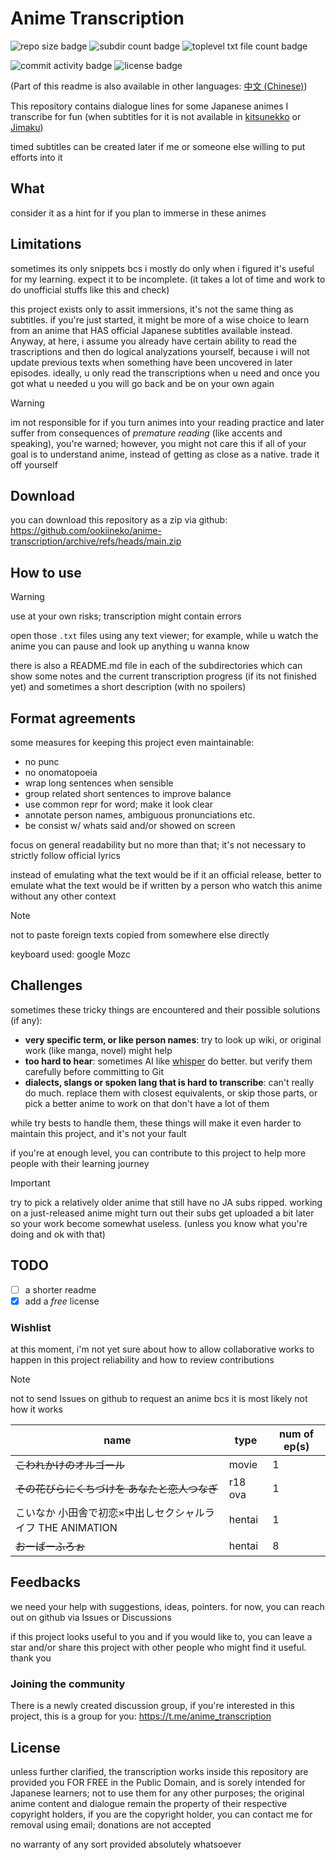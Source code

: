 Anime Transcription
===================

![repo size badge](https://img.shields.io/github/repo-size/ookiineko/anime-transcription?style=for-the-badge)
![subdir count badge](https://img.shields.io/github/directory-file-count/ookiineko/anime-transcription?type=dir&style=for-the-badge&label=subdirectories)
![toplevel txt file count badge](https://img.shields.io/github/directory-file-count/ookiineko/anime-transcription?type=file&extension=txt&style=for-the-badge&label=top-level%20files)

![commit activity badge](https://img.shields.io/github/commit-activity/w/ookiineko/anime-transcription?style=for-the-badge)
![license badge](https://img.shields.io/badge/license-public%20domain-blue?style=for-the-badge)

(Part of this readme is also available in other languages: [中文 (Chinese)](README-zh.md))

This repository contains dialogue lines for some Japanese animes I transcribe for fun (when subtitles for it is not available in [kitsunekko](https://kitsunekko.net/dirlist.php?dir=subtitles%2Fjapanese%2F) or [Jimaku](https://jimaku.cc/))

timed subtitles can be created later if me or someone else willing to put efforts into it

## What

consider it as a hint for if you plan to immerse in these animes

## Limitations

sometimes its only snippets bcs i mostly do only when i figured it's useful for my learning. expect it to be incomplete. (it takes a lot of time and work to do unofficial stuffs like this and check)

this project exists only to assit immersions, it's not the same thing as subtitles. if you're just started, it might be more of a wise choice to learn from an anime that HAS official Japanese subtitles available instead. Anyway, at here, i assume you already have certain ability to read the trascriptions and then do logical analyzations yourself, because i will not update previous texts when something have been uncovered in later episodes. ideally, u only read the transcriptions when u need and once you got what u needed u you will go back and be on your own again

> [!WARNING]
> im not responsible for if you turn animes into your reading practice and later suffer from consequences of *premature reading* (like accents and speaking), you're warned; however, you might not care this if all of your goal is to understand anime, instead of getting as close as a native. trade it off yourself

## Download

you can download this repository as a zip via github: https://github.com/ookiineko/anime-transcription/archive/refs/heads/main.zip

## How to use

> [!WARNING]
> use at your own risks; transcription might contain errors

open those `.txt` files using any text viewer; for example, while u watch the anime you can pause and look up anything u wanna know

there is also a README.md file in each of the subdirectories which can show some notes and the current transcription progress (if its not finished yet) and sometimes a short description (with no spoilers)

## Format agreements

some measures for keeping this project even maintainable:

- no punc
- no onomatopoeia
- wrap long sentences when sensible
- group related short sentences to improve balance
- use common repr for word; make it look clear
- annotate person names, ambiguous pronunciations etc.
- be consist w/ whats said and/or showed on screen

focus on general readability but no more than that; it's not necessary to strictly follow official lyrics

instead of emulating what the text would be if it an official release, better to emulate what the text would be if written by a person who watch this anime without any other context

> [!NOTE]
> not to paste foreign texts copied from somewhere else directly

keyboard used: google Mozc

## Challenges

sometimes these tricky things are encountered and their possible solutions (if any):

- **very specific term, or like person names**: try to look up wiki, or original work (like manga, novel) might help
- **too hard to hear**: sometimes AI like [whisper](https://github.com/ggml-org/whisper.cpp) do better. but verify them carefully before committing to Git
- **dialects, slangs or spoken lang that is hard to transcribe**: can't really do much. replace them with closest equivalents, or skip those parts, or pick a better anime to work on that don't have a lot of them

while try bests to handle them, these things will make it even harder to maintain this project, and it's not your fault

if you're at enough level, you can contribute to this project to help more people with their learning journey

> [!IMPORTANT]
> try to pick a relatively older anime that still have no JA subs ripped. working on a just-released anime might turn out their subs get uploaded a bit later so your work become somewhat useless. (unless you know what you're doing and ok with that)

## TODO

- [ ] a shorter readme
- [x] add a *free* license

### Wishlist

at this moment, i'm not yet sure about how to allow collaborative works to happen in this project reliability and how to review contributions

> [!NOTE]
> not to send Issues on github to request an anime bcs it is most likely not how it works

| name | type | num of ep(s) |
| --- | --- | --- |
| ~~こわれかけのオルゴール~~ | movie | 1 |
| ~~その花びらにくちづけを あなたと恋人つなぎ~~ | r18 ova | 1 |
| こいなか 小田舎で初恋×中出しセクシャルライフ THE ANIMATION | hentai | 1 |
| ~~おーばーふろぉ~~ | hentai | 8 |

## Feedbacks

we need your help with suggestions, ideas, pointers. for now, you can reach out on github via Issues or Discussions

if this project looks useful to you and if you would like to, you can leave a star and/or share this project with other people who might find it useful. thank you

### Joining the community

There is a newly created discussion group, if you're interested in this project, this is a group for you: https://t.me/anime_transcription

## License

unless further clarified, the transcription works inside this repository are provided you FOR FREE in the Public Domain, and is sorely intended for Japanese learners; not to use them for any other purposes; the original anime content and dialogue remain the property of their respective copyright holders, if you are the copyright holder, you can contact me for removal using email; donations are not accepted

no warranty of any sort provided absolutely whatsoever
